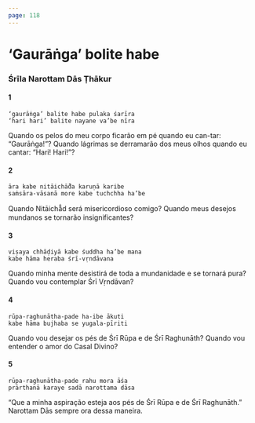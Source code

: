 ```yaml
---
page: 118
---
```


# ‘Gaurāṅga’ bolite habe

### Śrīla Narottam Dās Ṭhākur

#### 1

    ‘gaurāṅga’ balite habe pulaka śarīra
    ‘hari hari’ balite nayane va’be nīra

Quando os pelos do meu corpo ficarão em pé quando eu can-tar: “Gaurāṅga!”? Quando lágrimas se derramarão dos meus olhos quando eu cantar: “Hari! Hari!”?

#### 2

    āra kabe nitāichā̐da karuṇā karibe
    saṁsāra-vāsanā more kabe tuchchha ha’be

Quando Nitāichā̐d será misericordioso comigo? Quando meus desejos mundanos se tornarão insignificantes?

#### 3

    viṣaya chhāḍiyā kabe śuddha ha’be mana
    kabe hāma heraba śrī-vṛndāvana

Quando minha mente desistirá de toda a mundanidade e se tornará pura? Quando vou contemplar Śrī Vṛndāvan?

#### 4

    rūpa-raghunātha-pade ha-ibe ākuti
    kabe hāma bujhaba se yugala-pīriti

Quando vou desejar os pés de Śrī Rūpa e de Śrī Raghunāth? Quando vou entender o amor do Casal Divino?

#### 5

    rūpa-raghunātha-pade rahu mora āśa
    prārthanā karaye sadā narottama dāsa

“Que a minha aspiração esteja aos pés de Śrī Rūpa e de Śrī Raghunāth.” Narottam Dās sempre ora dessa maneira.

